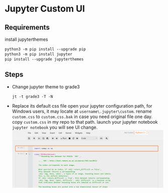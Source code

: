 # Jupyter Custom UI

## Requirements
install jupyterthemes
```
python3 -m pip install --upgrade pip
python3 -m pip install jupyter
pip install --upgrade jupyterthemes
```

## Steps

- Change jupyter theme to grade3
  ```
  jt -t grade3 -T -N
  ```
- Replace its default css file
  open your jupyter configuration path, for Windows users, it may locate at `username\.jupyter\custom`.
  rename `custom.css` to `custom.css.bak` in case you need original file one day.
  copy `custom.css` in my repo to that path.
  launch your jupyter notebook
  `jupyter notebook`
  you will see UI change. 
 ![](preview.png)
